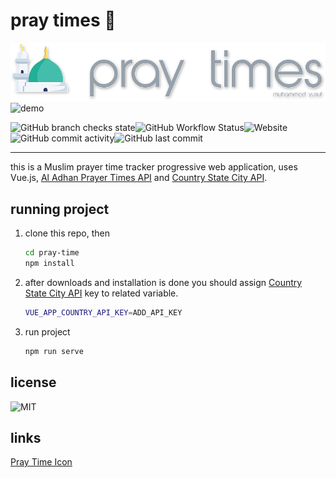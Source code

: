 # pray times 🕌

![banner](repo/pray-times-banner.png)
![demo](https://mysf-sspipe.s3.eu-central-1.amazonaws.com/pray-time-banner.png)

![GitHub branch checks state](https://img.shields.io/github/checks-status/myusf01/pray-time/main?label=deployment&logo=vue.js&style=flat-square)![GitHub Workflow Status](https://img.shields.io/github/workflow/status/myusf01/pray-time/Generate%20Mockup%20Screenshot%20Mobile?label=screenshots&style=flat-square)![Website](https://img.shields.io/website?down_message=down&style=flat-square&up_message=works&url=https%3A%2F%2Fpray-times.vercel.app%2F)
![GitHub commit activity](https://img.shields.io/github/commit-activity/m/myusf01/pray-time?style=flat-square)![GitHub last commit](https://img.shields.io/github/last-commit/myusf01/pray-time?color=007ec6&style=flat-square)

---

this is a Muslim prayer time tracker progressive web application, uses Vue.js, [Al Adhan Prayer Times API](https://aladhan.com/prayer-times-api) and [Country State City API](https://countrystatecity.in/).

## running project

1. clone this repo, then

    ```bash
    cd pray-time
    npm install
    ```

2. after downloads and installation is done you should assign [Country State City API](https://countrystatecity.in/) key to related variable.

    ```bash
    VUE_APP_COUNTRY_API_KEY=ADD_API_KEY
    ```

3. run project

   ```bash
   npm run serve
   ```

## license

![MIT](https://img.shields.io/github/license/myusf01/pray-time?style=flat-square)

## links
[Pray Time Icon](https://www.flaticon.com/free-icons/mosque)
